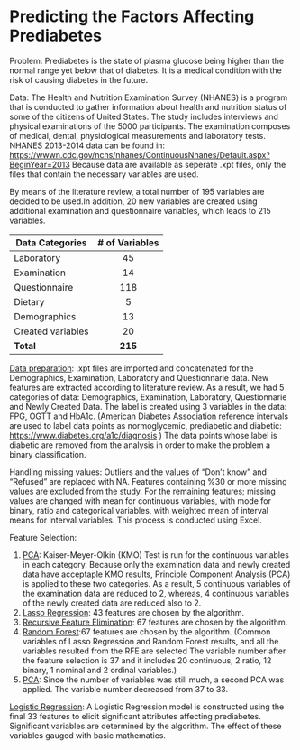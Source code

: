 # Predicting the Factors Affecting Prediabetes 

Problem: Prediabetes is the state of plasma glucose being higher than the normal range yet below that of diabetes. It is a medical condition with the risk of causing diabetes in the future. 

Data: The Health and Nutrition Examination Survey (NHANES) is a program that is conducted to gather information about health and nutrition status of some of the citizens of United States. The study includes interviews and physical examinations of the 5000 participants. The examination composes of medical, dental, physiological measurements and laboratory tests. NHANES 2013-2014 data can be found in: https://wwwn.cdc.gov/nchs/nhanes/ContinuousNhanes/Default.aspx?BeginYear=2013 
Because data are available as seperate .xpt files, only the files that contain the necessary variables are used. 

By means of the literature review, a total number of 195 variables are decided to be used.In addition, 20 new variables are created using additional examination and questionnaire variables, which leads to 215 variables. 

| Data Categories   | # of Variables | 
| ------------------|:--------------:| 
| Laboratory        | 45             | 
| Examination       | 14             |  
| Questionnaire     | 118            |   
| Dietary           | 5              |   
| Demographics      | 13             |    
| Created variables | 20             | 
| **Total**         | **215**        |  

[Data preparation](https://github.com/ggizem/Predicting_the_Factors_Affecting_Prediabetes/blob/master/Data%20Preparation/Data%20Preparation.R): .xpt files are imported and concatenated for the Demographics, Examination, Laboratory and Questionnarie data. New features are extracted according to literature review. As a result, we had 5 categories of data: Demographics, Examination, Laboratory, Questionnarie and Newly Created Data. The label is created using 3 variables in the data: FPG, OGTT and HbA1c. (American Diabetes Association reference intervals are used to label data points as normoglycemic, prediabetic and diabetic: https://www.diabetes.org/a1c/diagnosis ) The data points whose label is diabetic are removed from the analysis in order to make the problem a binary classification.

Handling missing values: Outliers and the values of “Don’t know” and “Refused” are replaced with NA. Features containing %30 or more missing values are excluded from the study. For the remaining features; missing values are changed with mean for continuous variables, with mode for binary, ratio and categorical variables, with weighted mean of interval means for interval variables. This process is conducted using Excel.

Feature Selection: 
1) [PCA](https://github.com/ggizem/Predicting_the_Factors_Affecting_Prediabetes/blob/master/Feature%20Selection/PCA_1.R): Kaiser-Meyer-Olkin (KMO) Test is run for the continuous variables in each category. Because only the examination data and newly created data have acceptaple KMO results, Principle Component Analysis (PCA) is applied to these two categories. As a result, 5 continuous variables of the examination data are reduced to 2, whereas, 4 continuous variables of the newly created data are reduced also to 2.  
2) [Lasso Regression](https://github.com/ggizem/Predicting_the_Factors_Affecting_Prediabetes/blob/master/Feature%20Selection/Lasso%20Regression.R): 43 features are chosen by the algorithm. 
3) [Recursive Feature Elimination](https://github.com/ggizem/Predicting_the_Factors_Affecting_Prediabetes/blob/master/Feature%20Selection/Recursive%20Feature%20Elimination.R): 67 features are chosen by the algorithm. 
4) [Random Forest](https://github.com/ggizem/Predicting_the_Factors_Affecting_Prediabetes/blob/master/Feature%20Selection/Random%20Forest.R):67 features are chosen by the algorithm. 
(Common variables of Lasso Regression and Random Forest results, and all the variables resulted from the RFE are selected The variable number after the feature selection is 37 and it includes 20 continuous, 2 ratio, 12 binary, 1 nominal and 2 ordinal variables.)
5) [PCA](https://github.com/ggizem/Predicting_the_Factors_Affecting_Prediabetes/blob/master/Feature%20Selection/PCA_2.R): Since the number of variables was still much, a second PCA was applied. The variable number decreased from 37 to 33. 

[Logistic Regression](https://github.com/ggizem/Predicting_the_Factors_Affecting_Prediabetes/blob/master/Logistic%20Regression/Logistic%20Regression.R): A Logistic Regression model is constructed using the final 33 features to elicit significant attributes affecting prediabetes. Significant variables are determined by the algorithm. The effect of these variables gauged with basic mathematics. 
